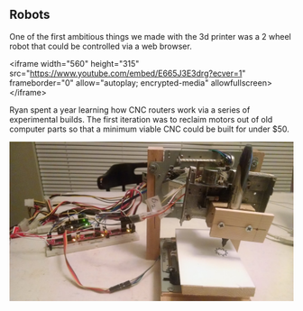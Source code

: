 ## Robots

One of the first ambitious things we made with the 3d printer was a 2 wheel robot that could be controlled via a web browser.

&lt;iframe width="560" height="315" src="https://www.youtube.com/embed/E665J3E3drg?ecver=1" frameborder="0" allow="autoplay; encrypted-media" allowfullscreen&gt;&lt;/iframe&gt;

Ryan spent a year learning how CNC routers work via a series of experimental builds. The first iteration was to reclaim motors out of old computer parts so that a minimum viable CNC could be built for under $50.

![](/uploads/ewastecnc-1.jpg)